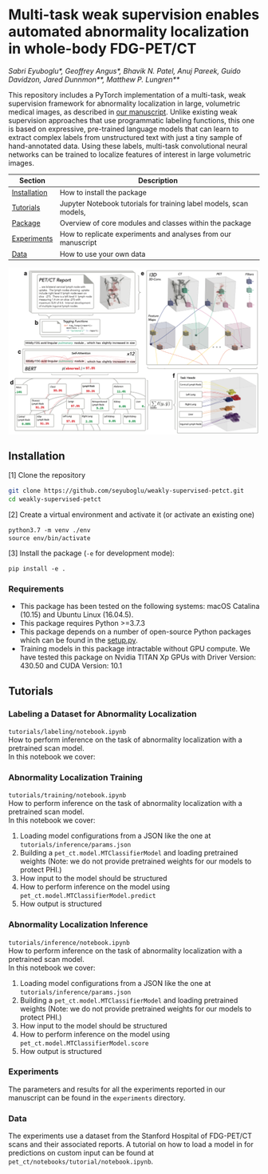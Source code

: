 # Multi-task weak supervision enables automated abnormality localization in whole-body FDG-PET/CT
*Sabri Eyuboglu\*, Geoffrey Angus\*, Bhavik N. Patel, Anuj Pareek, Guido Davidzon, Jared Dunnmon\*\*, Matthew P. Lungren\*\**

This repository includes a PyTorch implementation of a multi-task, weak supervision framework for abnormality localization in large, volumetric medical images, as described in [our manuscript](https://cs.stanford.edu/people/sabrieyuboglu/petct.pdf). Unlike existing weak supervision approaches that use programmatic labeling functions, this one is based on expressive, pre-trained language models that can learn to extract complex labels from unstructured text with just a tiny sample of hand-annotated data. Using these labels, multi-task convolutional neural networks can be trained to  localize features of interest in large volumetric images.

 | Section | Description |
|-|-|
| [Installation](#installation) | How to install the package |
| [Tutorials](#tutorials) | Jupyter Notebook tutorials for training label models, scan models,  |
| [Package](#tutorials) | Overview of core modules and classes within the package |
| [Experiments](#experiments) | How to replicate experiments and analyses from our manuscript|
| [Data](#data) | How to use your own data|

<p align="center">
<img src="https://github.com/seyuboglu/weakly-supervised-petct/raw/master/data/images/fig1.png" width="600" align="center">
</p>

## Installation

[1] Clone the repository
```bash
git clone https://github.com/seyuboglu/weakly-supervised-petct.git
cd weakly-supervised-petct
```
[2] Create a virtual environment and activate it (or activate an existing one)
```
python3.7 -m venv ./env
source env/bin/activate
```

[3] Install the package (`-e` for development mode):
```
pip install -e .
```

### Requirements
- This package has been tested on the following systems: macOS Catalina (10.15) and Ubuntu Linux (16.04.5).
- This package requires Python >=3.7.3
- This package depends on a number of open-source Python packages which can be found in the [setup.py](https://github.com/seyuboglu/weakly-supervised-petct/blob/master/setup.py).
- Training models in this package intractable without GPU compute. We have tested this package on Nvidia TITAN Xp GPUs with Driver Version: 430.50 and CUDA Version: 10.1 

## Tutorials
### Labeling a Dataset for Abnormality Localization
`tutorials/labeling/notebook.ipynb`  
How to perform inference on the task of abnormality localization with a pretrained scan model.  
In this notebook we cover:

### Abnormality Localization Training
`tutorials/training/notebook.ipynb`  
How to perform inference on the task of abnormality localization with a pretrained scan model.  
In this notebook we cover: 
1. Loading model configurations from a JSON like the one at `tutorials/inference/params.json`
2. Building a `pet_ct.model.MTClassifierModel` and loading pretrained weights (Note: we do not provide pretrained weights for our models to protect PHI.)
3. How input to the model should be structured
4. How to perform inference on the model using `pet_ct.model.MTClassifierModel.predict`
5. How output is structured

### Abnormality Localization Inference
`tutorials/inference/notebook.ipynb`  
How to perform inference on the task of abnormality localization with a pretrained scan model.  
In this notebook we cover: 
1. Loading model configurations from a JSON like the one at `tutorials/inference/params.json`
2. Building a `pet_ct.model.MTClassifierModel` and loading pretrained weights (Note: we do not provide pretrained weights for our models to protect PHI.)
3. How input to the model should be structured
4. How to perform inference on the model using `pet_ct.model.MTClassifierModel.score`
5. How output is structured

### Experiments
The parameters and results for all the experiments reported in our manuscript can be found in the `experiments` directory. 

### Data 
The experiments use a dataset from the Stanford Hospital of FDG-PET/CT scans and their associated reports. A tutorial on how to load a model in for predictions on custom input can be found at `pet_ct/notebooks/tutorial/notebook.ipynb`.

